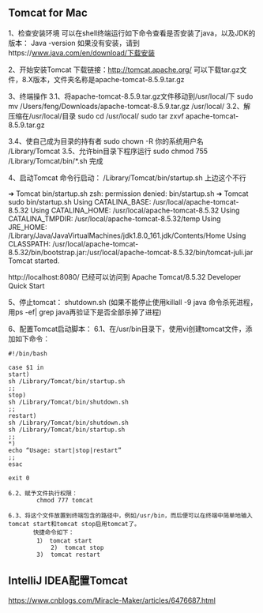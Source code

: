 ## Tomcat for Mac
1、检查安装环境
      可以在shell终端运行如下命令查看是否安装了java，以及JDK的版本：
      Java -version
      如果没有安装，请到https://www.java.com/en/download/下载安装

2、开始安装Tomcat
     下载链接：http://tomcat.apache.org/
     可以下载tar.gz文件，8.X版本，文件夹名称是apache-tomcat-8.5.9.tar.gz

3、终端操作
   3.1、将apache-tomcat-8.5.9.tar.gz文件移动到/usr/local/下
            sudo mv /Users/feng/Downloads/apache-tomcat-8.5.9.tar.gz /usr/local/
   3.2、解压缩在/usr/local/目录
            sudo cd /usr/local/
            sudo tar zxvf apache-tomcat-8.5.9.tar.gz

   3.4、使自己成为目录的持有者
            sudo chown -R 你的系统用户名 /Library/Tomcat
   3.5、允许bin目录下程序运行
            sudo chmod 755 /Library/Tomcat/bin/*.sh
   完成

4、启动Tomcat
   命令行启动：
   /Library/Tomcat/bin/startup.sh
   上边这个不行

➜  Tomcat bin/startup.sh
zsh: permission denied: bin/startup.sh
➜  Tomcat sudo bin/startup.sh
Using CATALINA_BASE:   /usr/local/apache-tomcat-8.5.32
Using CATALINA_HOME:   /usr/local/apache-tomcat-8.5.32
Using CATALINA_TMPDIR: /usr/local/apache-tomcat-8.5.32/temp
Using JRE_HOME:        /Library/Java/JavaVirtualMachines/jdk1.8.0_161.jdk/Contents/Home
Using CLASSPATH:       /usr/local/apache-tomcat-8.5.32/bin/bootstrap.jar:/usr/local/apache-tomcat-8.5.32/bin/tomcat-juli.jar
Tomcat started.

http://localhost:8080/ 已经可以访问到 Apache Tomcat/8.5.32  Developer Quick Start

5、停止tomcat：
   shutdown.sh (如果不能停止使用killall -9 java 命令杀死进程，用ps -ef| grep java再验证下是否全部杀掉了进程)

6、配置Tomcat启动脚本：
   6.1、在/usr/bin目录下，使用vi创建tomcat文件，添加如下命令：
```
#!/bin/bash

case $1 in
start)
sh /Library/Tomcat/bin/startup.sh
;;
stop)
sh /Library/Tomcat/bin/shutdown.sh
;;
restart)
sh /Library/Tomcat/bin/shutdown.sh
sh /Library/Tomcat/bin/startup.sh
;;
*)
echo “Usage: start|stop|restart”
;;
esac

exit 0

6.2、赋予文件执行权限：
        chmod 777 tomcat

6.3、将这个文件放置到终端包含的路径中，例如/usr/bin，而后便可以在终端中简单地输入tomcat start和tomcat stop启用tomcat了。
       快捷命令如下：
        1） tomcat start 
			2)  tomcat stop
   		3)  tomcat restart 
```

## IntelliJ IDEA配置Tomcat
https://www.cnblogs.com/Miracle-Maker/articles/6476687.html

